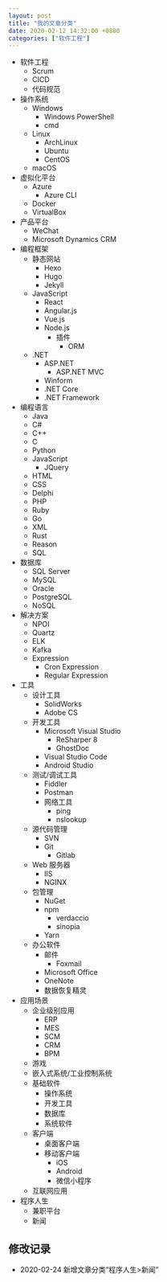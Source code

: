 ```yaml
---
layout: post
title: "我的文章分类"
date: 2020-02-12 14:32:00 +0800
categories: ["软件工程"]
---
```


- 软件工程
  - Scrum
  - CICD
  - 代码规范
- 操作系统
  - Windows
    - Windows PowerShell
    - cmd
  - Linux
    - ArchLinux
    - Ubuntu
    - CentOS
  - macOS
- 虚拟化平台
  - Azure
    - Azure CLI
  - Docker
  - VirtualBox
- 产品平台
  - WeChat
  - Microsoft Dynamics CRM
- 编程框架
  - 静态网站
    - Hexo
    - Hugo
    - Jekyll
  - JavaScript
    - React
    - Angular.js
    - Vue.js
    - Node.js
      - 插件
        - ORM
  - .NET
    - ASP.NET
      - ASP.NET MVC
    - Winform
    - .NET Core
    - .NET Framework
- 编程语言
  - Java
  - C#
  - C++
  - C
  - Python
  - JavaScript
    - JQuery
  - HTML
  - CSS
  - Delphi
  - PHP
  - Ruby
  - Go
  - XML
  - Rust
  - Reason
  - SQL
- 数据库
  - SQL Server
  - MySQL
  - Oracle
  - PostgreSQL
  - NoSQL
- 解决方案
  - NPOI
  - Quartz
  - ELK
  - Kafka
  - Expression
    - Cron Expression
    - Regular Expression
- 工具
  - 设计工具
    - SolidWorks
    - Adobe CS
  - 开发工具
    - Microsoft Visual Studio
      - ReSharper 8
      - GhostDoc
    - Visual Studio Code
    - Android Studio
  - 测试/调试工具
    - Fiddler
    - Postman
    - 网络工具
      - ping
      - nslookup
  - 源代码管理
    - SVN
    - Git
      - Gitlab
  - Web 服务器
    - IIS
    - NGINX
  - 包管理
    - NuGet
    - npm
      - verdaccio
      - sinopia
    - Yarn
  - 办公软件
    - 邮件
      - Foxmail
    - Microsoft Office
    - OneNote
    - 数据恢复精灵
- 应用场景
  - 企业级别应用
    - ERP
    - MES
    - SCM
    - CRM
    - BPM
  - 游戏
  - 嵌入式系统/工业控制系统
  - 基础软件
    - 操作系统
    - 开发工具
    - 数据库
    - 系统软件
  - 客户端
    - 桌面客户端
    - 移动客户端
      - iOS
      - Android
      - 微信小程序
  - 互联网应用
- 程序人生
  - 兼职平台
  - 新闻

## 修改记录

- 2020-02-24 新增文章分类“程序人生>新闻”
